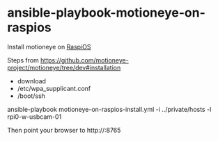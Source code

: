 # ansible-playbook-motioneye-on-raspios
Install motioneye on [RaspiOS](https://downloads.raspberrypi.com/raspios_lite_armhf/images/)

Steps from https://github.com/motioneye-project/motioneye/tree/dev#installation

* download
* /etc/wpa_supplicant.conf
* /boot/ssh


ansible-playbook motioneye-on-raspios-install.yml -i ../private/hosts -l rpi0-w-usbcam-01

Then point your browser to http://<ip-address>:8765
